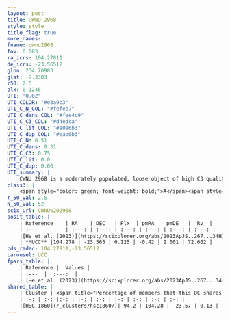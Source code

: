 ```yaml
---
layout: post
title: CWNU 2968
style: style
title_flag: true
more_names: 
fname: cwnu2968
fov: 0.083
ra_icrs: 104.27811
de_icrs: -23.56512
glon: 234.70983
glat: -9.3303
r50: 2.5
plx: 0.1246
UTI: "0.02"
UTI_COLOR: "#e3a9b3"
UTI_C_N_COL: "#fefee7"
UTI_C_dens_COL: "#fee4c9"
UTI_C_C3_COL: "#d4edca"
UTI_C_lit_COL: "#e0a6b3"
UTI_C_dup_COL: "#eab0b3"
UTI_C_N: 0.51
UTI_C_dens: 0.31
UTI_C_C3: 0.75
UTI_C_lit: 0.0
UTI_C_dup: 0.06
UTI_summary: |
    CWNU 2968 is a moderately populated, loose object of high C3 quality. It was recently reported in the literature.<br><br><span style="color: #99180f; font-weight: bold;">Warning: </span>This is very likely a duplicate object, which shares a large percentage of members with at least one previously reported entry.
class3: |
    <span style="color: green; font-weight: bold;">A</span><span style="color: #FFC300; font-weight: bold;">B</span>
r_50_val: 2.5
N_50_val: 52
scix_url: CWNU%202968
posit_table: |
    | Reference    | RA    | DEC   | Plx  | pmRA  | pmDE   |  Rv  |
    | :---         | :---: | :---: | :---: | :---: | :---: | :---: |
    |[He et al. (2023)](https://scixplorer.org/abs/2023ApJS..267...34H) | 104.281 | -23.568 | 0.139 | -0.421 | 2.001 | 72.6 |
    | **UCC** |104.278 | -23.565 | 0.125 | -0.42 | 2.001 | 72.602 | 
cds_radec: 104.27811,-23.56512
carousel: UCC
fpars_table: |
    | Reference |  Values |
    | :---  |  :---:  |
    | [He et al. (2023)](https://scixplorer.org/abs/2023ApJS..267...34H) | `A0=0.35, m-M=13.9, logA=8.8` |
shared_table: |
    | Cluster | <span title="Percentage of members that this OC shares with the ones listed">%</span>   | RA   | DEC   | Plx   | pmRA  | pmDE  | Rv | UTI |
    | :-: | :-: |:-: | :-: | :-: | :-: | :-: | :-: | :-: |
    |[HSC 1860](/_clusters/hsc1860/)| 94.2 | 104.28 | -23.57 | 0.13 | -0.42 | 2.0 | 72.6 |0.48 |
---
```

